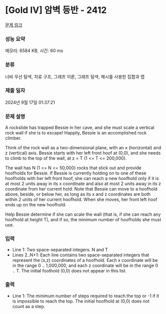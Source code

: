 # [Gold IV] 암벽 등반 - 2412 

[문제 링크](https://www.acmicpc.net/problem/2412) 

### 성능 요약

메모리: 6584 KB, 시간: 60 ms

### 분류

너비 우선 탐색, 자료 구조, 그래프 이론, 그래프 탐색, 해시를 사용한 집합과 맵

### 제출 일자

2024년 9월 17일 01:37:21

### 문제 설명

<p>A rockslide has trapped Bessie in her cave, and she must scale a vertical rock wall if she is to escape!  Happily, Bessie is an accomplished rock climber.</p>

<p>Think of the rock wall as a two-dimensional plane, with an x (horizontal) and z (vertical) axis.  Bessie starts with her left front hoof at (0,0), and she needs to climb to the top of the wall, at z = T (1 <= T <= 200,000).</p>

<p>The wall has N (1 <= N <= 50,000) rocks that stick out and provide hoofholds for Bessie.  If Bessie is currently holding on to one of these hoofholds with her left front hoof, she can reach a new hoofhold only if it is at most 2 units away in its x coordinate and also at most 2 units away in its z coordinate from her current hold. Note that Bessie can move to a hoofhold above, beside, or below her, as long as its x and z coordinates are both within 2 units of her current hoofhold. When she moves, her front left hoof ends up on the new hoofhold.</p>

<p>Help Bessie determine if she can scale the wall (that is, if she can reach any hoofhold at height T), and if so, the minimum number of hoofholds she must use.</p>

### 입력 

 <ul>
	<li>Line 1: Two space-separated integers: N and T</li>
	<li>Lines 2..N+1: Each line contains two space-separated integers that represent the (x,z) coordinates of a hoofhold.  Each x coordinate will be in the range 0 .. 1,000,000, and each z coordinate will be in the range 0 .. T.  The initial foothold (0,0) does not appear in this list.</li>
</ul>

### 출력 

 <ul>
	<li>Line 1: The minimum number of steps required to reach the top or -1 if it is  impossible to reach the top.  The initial hoofhold at (0,0) does not  count as a step.</li>
</ul>

